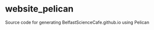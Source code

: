 website_pelican
===============

Source code for generating BelfastScienceCafe.github.io using Pelican
